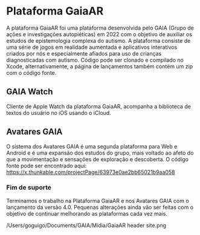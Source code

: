 # Plataforma GaiaAR

A plataforma GaiaAR foi uma plataforma desenvolvida pelo GAIA (Grupo de ações e investigações autopiéticas) em 2022 com o objetivo de auxiliar os estudos de epistemologia complexa do autismo.
A plataforma consiste de uma série de jogos em realidade aumentada e aplicativos interativos criados por nós e especialmente afiados para uso de crianças diagnosticadas com autismo.
Código pode ser clonado e compilado no Xcode, alternativamente, a página de lançamentos também contém um zip com o código fonte.

## GAIA Watch

Cliente de Apple Watch da plataforma GaiaAR, acompanha a biblioteca de textos do usuário no iOS usando o iCloud.

## Avatares GAIA

O sistema dos Avatares GAIA é uma segunda plataforma para Web e Android e é uma expansão dos estudos do grupo, mais voltado ao afeto do que a movimentação e sensações de exploração e descoberta.
O código fonte pode ser encontrado aqui: https://x.thunkable.com/projectPage/63973e0ae2bb65021b9aa058

### Fim de suporte

Terminamos o trabalho na Plataforma GaiaAR e nos Avatares GAIA com o lançamento da versão 4.0.
Pequenas alterações ainda vão ser feitas com o objetivo de continuar melhorando as plataformas cada vez mais.


/Users/goguigo/Documents/GAIA/Mídia/GaiaAR header site.png
